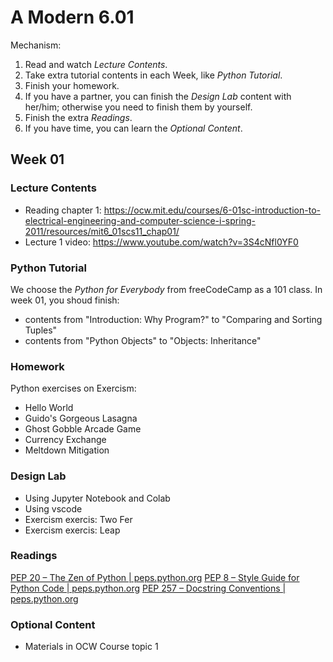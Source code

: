 # A Modern 6.01
Mechanism:
1. Read and watch *Lecture Contents*.
2. Take extra tutorial contents in each Week, like *Python Tutorial*.
3. Finish your homework.
4. If you have a partner, you can finish the *Design Lab* content  with her/him; otherwise you need to finish them by yourself.
5. Finish the extra *Readings*.
6. If you have time, you can learn the *Optional Content*.

## Week 01
### Lecture Contents
- Reading chapter 1: https://ocw.mit.edu/courses/6-01sc-introduction-to-electrical-engineering-and-computer-science-i-spring-2011/resources/mit6_01scs11_chap01/
- Lecture 1 video: https://www.youtube.com/watch?v=3S4cNfl0YF0

### Python Tutorial
We choose the *Python for Everybody* from freeCodeCamp as a 101 class. In week 01, you shoud finish:
- contents from "Introduction: Why Program?" to "Comparing and Sorting Tuples"
- contents from "Python Objects" to "Objects: Inheritance"

### Homework
Python exercises on Exercism:
- Hello World
- Guido's Gorgeous Lasagna
- Ghost Gobble Arcade Game
- Currency Exchange
- Meltdown Mitigation

### Design Lab
- Using Jupyter Notebook and Colab
- Using vscode
- Exercism exercis: Two Fer
- Exercism exercis: Leap

### Readings
[PEP 20 – The Zen of Python | peps.python.org](https://peps.python.org/pep-0020/)
[PEP 8 – Style Guide for Python Code | peps.python.org](https://peps.python.org/pep-0008/)
[PEP 257 – Docstring Conventions | peps.python.org](https://peps.python.org/pep-0257/)

### Optional Content
- Materials in OCW Course topic 1
